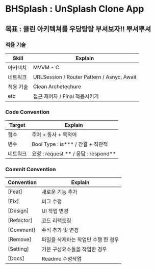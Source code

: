 # BHSplash : UnSplash Clone App

## 목표 : 클린 아키텍쳐를 우당탕탕 부셔보자!! 뿌셔뿌셔

### 적용 기술

| Skill     | Explain                                    |
| --------- | ------------------------------------------ |
| 아키텍쳐  | MVVM - C                                   |
| 네트워크  | URLSession / Router Pattern / Asnyc, Await |
| 적용 기술 | Clean Archetechure                      |
| etc       | 접근 제어자 / Final 적용시키기             |

### Code Convention

| Target   | Explain                              |
| -------- | ------------------------------------ |
| 함수     | 주어 + 동사 + 목적어                 |
| 변수     | Bool Type : is*** / 간결 + 직관적    |
| 네트워크 | 요청 : request ** / 응답 : respond** |

### Commit Convention

| Convention | Explain                             |
| ---------- | ----------------------------------- |
| [Feat]     | 새로운 기능 추가                    |
| [Fix]      | 버그 수정                           |
| [Design]   | UI 작업 변경                        |
| [Refactor] | 코드 리팩토링                       |
| [Comment]  | 주석 추가 및 변경                   |
| [Remove]   | 파일을 삭제하는 작업만 수행 한 경우 |
| [Setting]  | 기본 구성요소들을 작업한 경우|
| [Docs]   | Readme 수정작업                     |
